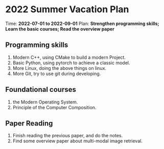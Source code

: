# 2022 Summer Vacation Plan

Time: **2022-07-01 to 2022-09-01**
Plan: **Strengthen programming skills; Learn the basic courses; Read the overview paper**

## Programming skills

1. Modern C++, using CMake to build a modern Project.
2. Basic Python, using pytorch to achieve a classic model.
3. More Linux, doing the above things on linux.
4. More Git, try to use git during developing.

## Foundational courses

1. the Modern Operating System.
2. Principle of the Computer Composition.

## Paper Reading

1. Finish reading the previous paper, and do the notes.
2. Find some overview paper about multi-modal image retrieval.
